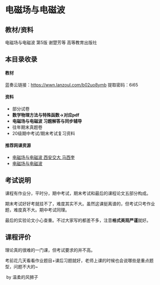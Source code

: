 # 电磁场与电磁波

## 教材/资料

电磁场与电磁波 第5版 谢楚芳等 高等教育出版社



## 本目录收录

#### 教材

蓝奏云链接：https://wwn.lanzoul.com/b02uo8ymb 提取密码：6i65

#### 资料

- 部分试卷
- **数学物理方法与特殊函数→对应pdf**
- **电磁场与电磁波 习题解答与同步辅导**
- 往年期末真题卷
- 20级期中考试/期末考试复习资料

#### 推荐网课资源

- [电磁场与电磁波 西安交大 马西奎](https://www.bilibili.com/video/BV1w7411T7oT?spm_id_from=333.999.0.0)
- [电磁场与电磁波](https://www.bilibili.com/video/BV1uV411H7xf?spm_id_from=333.999.0.0)



## 考试说明

课程有作业分，平时分，期中考试，期末考试和最后的课程论文五部分构成。

期末考试好好考就挂不了，难度其实不大。虽然这课挺离谱的，但考试只考作业题，难度真不大。期中考试同理。

最后的实验论文小心查重。不过大家写的都差不多，注意**格式美观严谨**就好。



## 课程评价

理论真的很难的一门课，但考试要求的并不高。

考前花几天看看作业题目+课后习题就好，老师上课的时候也会说哪些是重点题型，问题不大的~

​																																													by 温柔的风狮子

